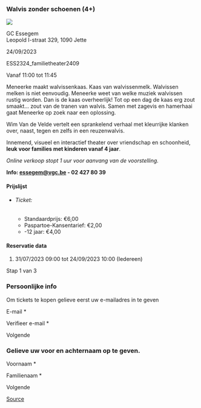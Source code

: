 ### Walvis zonder schoenen (4+)

![](https://s3-eu-west-1.amazonaws.com/os-kwdo/prod/vgc/images/activity/64c8d2fcb490f_Walvis_zonder_schoenen_©_Kip_met_kop_%281%29.jpg)

GC Essegem  
Leopold I-straat 329, 1090 Jette

24/09/2023

ESS2324\_familietheater2409

Vanaf 11:00 tot 11:45

Meneerke maakt walvissenkaas. Kaas van walvissenmelk. Walvissen melken is niet eenvoudig. Meneerke weet van welke muziek walvissen rustig worden. Dan is de kaas overheerlijk! Tot op een dag de kaas erg zout smaakt... zout van de tranen van walvis. Samen met zagevis en hamerhaai gaat Meneerke op zoek naar een oplossing.  
  
Wim Van de Velde vertelt een sprankelend verhaal met kleurrijke klanken over, naast, tegen en zelfs in een reuzenwalvis.  
  
  
Innemend, visueel en interactief theater over vriendschap en schoonheid, **leuk voor families met kinderen vanaf 4 jaar**.  
  
*Online verkoop stopt 1 uur voor aanvang van de voorstelling.*  
  
****Info: [essegem@vgc.be](mailto:essegem@vgc.be) - 02 427 80 39****  
  

#### Prijslijst

* ###### Ticket:
    
    * Standaardprijs: €6,00
    * Paspartoe-Kansentarief: €2,00
    * \-12 jaar: €4,00

  

#### Reservatie data

1.  31/07/2023 09:00 tot 24/09/2023 10:00 (Iedereen)

Stap 1 van 3

 

### Persoonlijke info

Om tickets te kopen gelieve eerst uw e-mailadres in te geven

  

E-mail \* 

Verifieer e-mail \* 

Volgende

### Gelieve uw voor en achternaam op te geven.

Voornaam \* 

Familienaam \* 

Volgende

[Source](https://tickets.vgc.be/ticketingActivity/subscribe/ESS2324_familietheater2409)